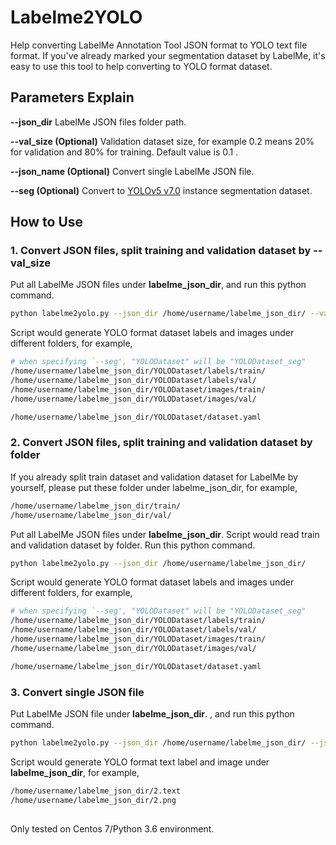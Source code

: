 # Labelme2YOLO

Help converting LabelMe Annotation Tool JSON format to YOLO text file format. 
If you've already marked your segmentation dataset by LabelMe, it's easy to use this tool to help converting to YOLO format dataset.

## Parameters Explain
**--json_dir** LabelMe JSON files folder path.

**--val_size (Optional)** Validation dataset size, for example 0.2 means 20% for validation and 80% for training. Default value is 0.1 .

**--json_name (Optional)** Convert single LabelMe JSON file.

**--seg (Optional)** Convert to [YOLOv5 v7.0](https://github.com/ultralytics/yolov5/tree/v7.0#segmentation--new) instance segmentation dataset.

## How to Use

### 1. Convert JSON files, split training and validation dataset by --val_size
Put all LabelMe JSON files under **labelme_json_dir**, and run this python command.
```bash
python labelme2yolo.py --json_dir /home/username/labelme_json_dir/ --val_size 0.2
```
Script would generate YOLO format dataset labels and images under different folders, for example,
```bash
# when specifying `--seg', "YOLODataset" will be "YOLODataset_seg"
/home/username/labelme_json_dir/YOLODataset/labels/train/
/home/username/labelme_json_dir/YOLODataset/labels/val/
/home/username/labelme_json_dir/YOLODataset/images/train/
/home/username/labelme_json_dir/YOLODataset/images/val/

/home/username/labelme_json_dir/YOLODataset/dataset.yaml
```

### 2. Convert JSON files, split training and validation dataset by folder
If you already split train dataset and validation dataset for LabelMe by yourself, please put these folder under labelme_json_dir, for example,
```bash
/home/username/labelme_json_dir/train/
/home/username/labelme_json_dir/val/
```
Put all LabelMe JSON files under **labelme_json_dir**. 
Script would read train and validation dataset by folder.
Run this python command.
```bash
python labelme2yolo.py --json_dir /home/username/labelme_json_dir/
```
Script would generate YOLO format dataset labels and images under different folders, for example,
```bash
# when specifying `--seg', "YOLODataset" will be "YOLODataset_seg"
/home/username/labelme_json_dir/YOLODataset/labels/train/
/home/username/labelme_json_dir/YOLODataset/labels/val/
/home/username/labelme_json_dir/YOLODataset/images/train/
/home/username/labelme_json_dir/YOLODataset/images/val/

/home/username/labelme_json_dir/YOLODataset/dataset.yaml
```

### 3. Convert single JSON file
Put LabelMe JSON file under **labelme_json_dir**. , and run this python command.
```bash
python labelme2yolo.py --json_dir /home/username/labelme_json_dir/ --json_name 2.json
```
Script would generate YOLO format text label and image under **labelme_json_dir**, for example,
```bash
/home/username/labelme_json_dir/2.text
/home/username/labelme_json_dir/2.png
```

##
Only tested on Centos 7/Python 3.6 environment.
